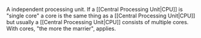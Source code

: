 A independent processing unit. If a [[Central Processing Unit|CPU]] is "single core" a core is the same thing as a [[Central Processing Unit|CPU]] but usually a [[Central Processing Unit|CPU]] consists of multiple cores. With cores, "the more the marrier", applies.